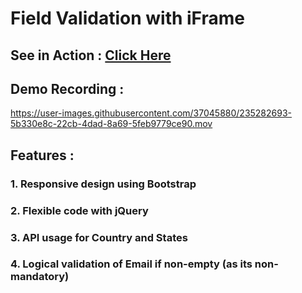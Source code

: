 # Field Validation with iFrame

## See in Action : [Click Here](https://main--symphonious-bombolone-2b01ab.netlify.app/)

## Demo Recording :

https://user-images.githubusercontent.com/37045880/235282693-5b330e8c-22cb-4dad-8a69-5feb9779ce90.mov



## Features :

### 1. Responsive design using Bootstrap

### 2. Flexible code with jQuery

### 3. API usage for Country and States

### 4. Logical validation of Email if non-empty (as its non-mandatory)
